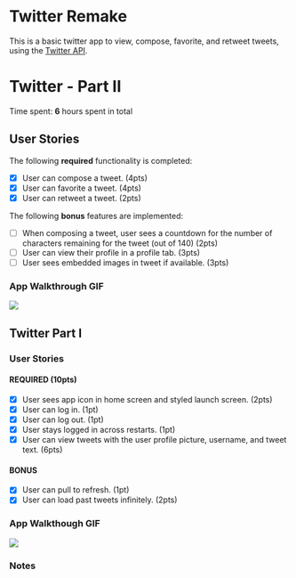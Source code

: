 # Twitter Remake

This is a basic twitter app to view, compose, favorite, and retweet tweets, using the [Twitter API](https://developer.twitter.com/en/docs).

# Twitter - Part II

Time spent: **6** hours spent in total

## User Stories

The following **required** functionality is completed:

- [X] User can compose a tweet. (4pts)
- [X] User can favorite a tweet. (4pts)
- [X] User can retweet a tweet. (2pts)

The following **bonus** features are implemented:

- [ ] When composing a tweet, user sees a countdown for the number of characters remaining for the tweet (out of 140) (2pts)
- [ ] User can view their profile in a profile tab. (3pts)
- [ ] User sees embedded images in tweet if available. (3pts)

### App Walkthrough GIF
![](twitter3.gif)

## Twitter Part I

### User Stories
#### REQUIRED (10pts)
- [X] User sees app icon in home screen and styled launch screen. (2pts)
- [X] User can log in. (1pt)
- [X] User can log out. (1pt)
- [X] User stays logged in across restarts. (1pt)
- [X] User can view tweets with the user profile picture, username, and tweet text. (6pts)

#### BONUS
- [X] User can pull to refresh. (1pt)
- [X] User can load past tweets infinitely. (2pts)

### App Walkthough GIF
![](twitter2.gif)

### Notes
